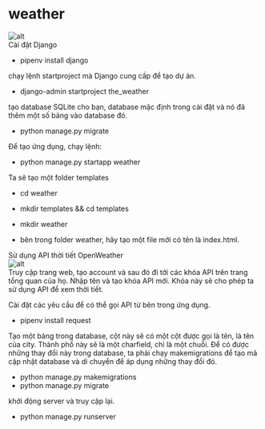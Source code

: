 # weather <br>
![alt](https://cdn.coursehunter.net/course/python-django-s-nulya-do-kommercheskih-prilozheniy.jpg) <br>
Cài đặt Django
  - pipenv install django 

chạy lệnh startproject mà Django cung cấp để tạo dự án.
  - django-admin startproject the_weather 

tạo database SQLite cho bạn, database mặc định trong cài đặt và nó đã thêm một số bảng vào database đó.
  - python manage.py migrate 

Để tạo ứng dụng, chạy lệnh:
  - python manage.py startapp weather

Ta sẽ tạo một folder templates

  - cd weather 
  - mkdir templates && cd templates 
  - mkdir weather 

  - bên trong folder weather, hãy tạo một file mới có tên là index.html. 

Sử dụng API thời tiết OpenWeather <br>
![alt](https://openweathermap.org/themes/openweathermap/assets/img/logo_white_cropped.png) <br>
Truy cập trang web, tạo account và sau đó đi tới các khóa API trên trang tổng quan của họ. 
Nhập tên và tạo khóa API mới. Khóa này sẽ cho phép ta sử dụng API để xem thời tiết.
 
Cài đặt các yêu cầu để có thể gọi API từ bên trong ứng dụng.
  - pipenv install request
  
Tạo một bảng trong database, cột này sẽ có một cột được gọi là tên, là tên của city. 
Thành phố này sẽ là một charfield, chỉ là một chuỗi.
Để có được những thay đổi này trong database, ta phải chạy makemigrations để tạo mã cập nhật database và di chuyển để áp dụng những thay đổi đó. 
  - python manage.py makemigrations 
  - python manage.py migrate 
  
khởi động server và truy cập lại.
  - python manage.py runserver 
